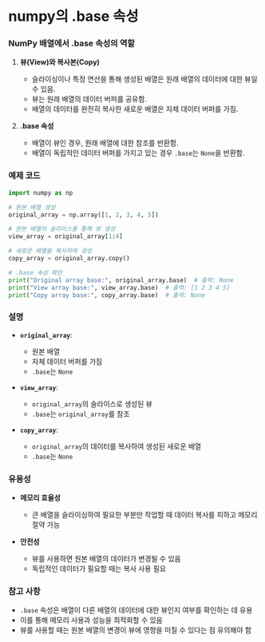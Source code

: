 # numpy의 .base 속성


### NumPy 배열에서 .base 속성의 역할

1. **뷰(View)와 복사본(Copy)**
   - 슬라이싱이나 특정 연산을 통해 생성된 배열은 원래 배열의 데이터에 대한 뷰일 수 있음.
   - 뷰는 원래 배열의 데이터 버퍼를 공유함.
   - 배열의 데이터를 완전히 복사한 새로운 배열은 자체 데이터 버퍼를 가짐.

2. **.base 속성**
   - 배열이 뷰인 경우, 원래 배열에 대한 참조를 반환함.
   - 배열이 독립적인 데이터 버퍼를 가지고 있는 경우 `.base`는 `None`을 반환함.

### 예제 코드

```python
import numpy as np

# 원본 배열 생성
original_array = np.array([1, 2, 3, 4, 5])

# 원본 배열의 슬라이스를 통해 뷰 생성
view_array = original_array[1:4]

# 새로운 배열을 복사하여 생성
copy_array = original_array.copy()

# .base 속성 확인
print("Original array base:", original_array.base)  # 출력: None
print("View array base:", view_array.base)  # 출력: [1 2 3 4 5]
print("Copy array base:", copy_array.base)  # 출력: None
```

### 설명

- **`original_array`**:
  - 원본 배열
  - 자체 데이터 버퍼를 가짐
  - `.base`는 `None`

- **`view_array`**:
  - `original_array`의 슬라이스로 생성된 뷰
  - `.base`는 `original_array`를 참조

- **`copy_array`**:
  - `original_array`의 데이터를 복사하여 생성된 새로운 배열
  - `.base`는 `None`

### 유용성

- **메모리 효율성**
  - 큰 배열을 슬라이싱하여 필요한 부분만 작업할 때 데이터 복사를 피하고 메모리 절약 가능

- **안전성**
  - 뷰를 사용하면 원본 배열의 데이터가 변경될 수 있음
  - 독립적인 데이터가 필요할 때는 복사 사용 필요

### 참고 사항

- `.base` 속성은 배열이 다른 배열의 데이터에 대한 뷰인지 여부를 확인하는 데 유용
- 이를 통해 메모리 사용과 성능을 최적화할 수 있음
- 뷰를 사용할 때는 원본 배열의 변경이 뷰에 영향을 미칠 수 있다는 점 유의해야 함
